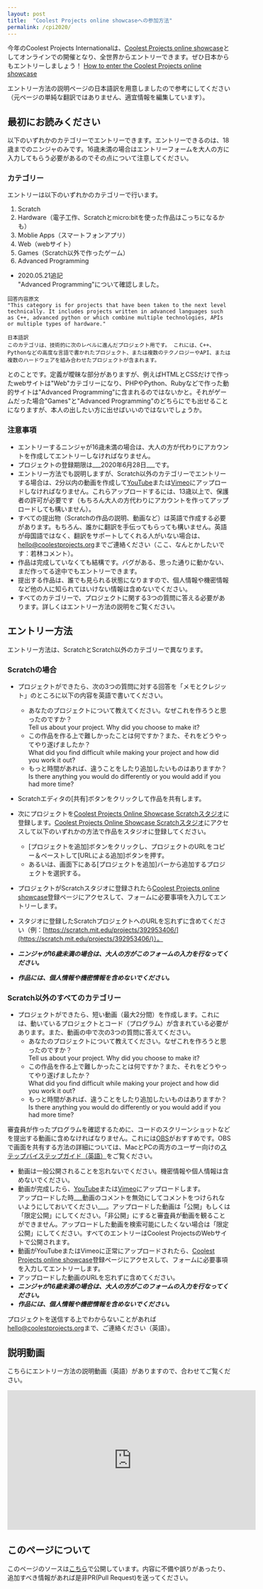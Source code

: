 ```yaml
---
layout: post
title:  "Coolest Projects online showcaseへの参加方法"
permalink: /cpi2020/
---
```

今年のCoolest Projects Internationalは、[Coolest Projects online showcase](https://coolestprojects.org/)としてオンラインでの開催となり、全世界からエントリーできます。ぜひ日本からもエントリーしましょう！
[How to enter the Coolest Projects online showcase](https://coolestprojects.org/how-to-enter-coolest-projects-online/)

エントリー方法の説明ページの日本語訳を用意しましたので参考にしてください（元ページの単純な翻訳ではありません、適宜情報を編集しています）。

## 最初にお読みください
以下のいずれかのカテゴリーでエントリーできます。エントリーできるのは、18歳までのニンジャのみです。16歳未満の場合はエントリーフォームを大人の方に入力してもらう必要があるのでその点について注意してください。

### カテゴリー
エントリーは以下のいずれかのカテゴリーで行います。

1. Scratch
1. Hardware（電子工作、Scratchとmicro:bitを使った作品はこっちになるかも）
1. Moblie Apps（スマートフォンアプリ）
1. Web（webサイト）
1. Games（Scratch以外で作ったゲーム）
1. Advanced Programming

- 2020.05.21追記  
"Advanced Programming"について確認しました。
```
回答内容原文
"This category is for projects that have been taken to the next level technically. It includes projects written in advanced languages such as C++, advanced python or which combine multiple technologies, APIs or multiple types of hardware."

日本語訳
このカテゴリは、技術的に次のレベルに進んだプロジェクト用です。 これには、C++、Pythonなどの高度な言語で書かれたプロジェクト、または複数のテクノロジーやAPI、または複数のハードウェアを組み合わせたプロジェクトが含まれます。
```
とのことです。定義が曖昧な部分がありますが、例えばHTMLとCSSだけで作ったwebサイトは"Web"カテゴリーになり、PHPやPython、Rubyなどで作った動的サイトは"Advanced Programming"に含まれるのではないかと。それがゲームだった場合"Games"と"Advanced Programming"のどちらにでも出せることになりますが、本人の出したい方に出せばいいのではないでしょうか。

### 注意事項
- エントリーするニンジャが16歳未満の場合は、大人の方が代わりにアカウントを作成してエントリーしなければなりません。
- プロジェクトの登録期限は___2020年6月28日___です。
- エントリー方法でも説明しますが、Scratch以外のカテゴリーでエントリーする場合は、2分以内の動画を作成して[YouTube](https://www.youtube.com/)または[Vimeo](https://vimeo.com/)にアップロードしなければなりません。これらアップロードするには、13歳以上で、保護者の許可が必要です（もちろん大人の方代わりにアカウントを作ってアップロードしても構いません）。
- すべての提出物（Scratchの作品の説明、動画など）は英語で作成する必要があります。もちろん、誰かに翻訳を手伝ってもらっても構いません。英語が母国語ではなく、翻訳をサポートしてくれる人がいない場合は、[hello@coolestprojects.org](mailto:hello@coolestprojects.org)までご連絡ください（ここ、なんとかしたいです：若林コメント）。
- 作品は完成していなくても結構です。バグがある、思った通りに動かない、まだ作ってる途中でもエントリーできます。
- 提出する作品は、誰でも見られる状態になりますので、個人情報や機密情報など他の人に知られてはいけない情報は含めないでください。
- すべてのカテゴリーで、プロジェクトに関する3つの質問に答える必要があります。詳しくはエントリー方法の説明をご覧ください。

## エントリー方法
エントリー方法は、ScratchとScratch以外のカテゴリーで異なります。

### Scratchの場合
- プロジェクトができたら、次の3つの質問に対する回答を「メモとクレジット」のところに以下の内容を英語で書いてください。
	- あなたのプロジェクトについて教えてください。なぜこれを作ろうと思ったのですか？  
	Tell us about your project. Why did you choose to make it?
	- この作品を作る上で難しかったことは何ですか？また、それをどうやってやり遂げましたか？  
	What did you find difficult while making your project and how did you work it out?
	- もっと時間があれば、違うことをしたり追加したいものはありますか？  
	Is there anything you would do differently or you would add if you had more time?

- Scratchエディタの[共有]ボタンをクリックして作品を共有します。
- 次にプロジェクトを[Coolest Projects Online Showcase Scratchスタジオ](https://scratch.mit.edu/studios/26214489/)に登録します。[Coolest Projects Online Showcase Scratchスタジオ](https://scratch.mit.edu/studios/26214489/)にアクセスして以下のいずれかの方法で作品をスタジオに登録してください。
	- [プロジェクトを追加]ボタンをクリックし、プロジェクトのURLをコピー＆ペーストして[URLによる追加]ボタンを押す。
	- あるいは、画面下にある[プロジェクトを追加]バーから追加するプロジェクトを選択する。
- プロジェクトがScratchスタジオに登録されたら[Coolest Projects online showcase](http://rpf.io/cp-register)登録ページにアクセスして、フォームに必要事項を入力してエントリーします。
- スタジオに登録したScratchプロジェクトへのURLを忘れずに含めてください（例：[https://scratch.mit.edu/projects/392953406/](https://scratch.mit.edu/projects/392953406/)）。
- ___ニンジャが16歳未満の場合は、大人の方がこのフォームの入力を行なってください。___
- ___作品には、個人情報や機密情報を含めないでください。___

### Scratch以外のすべてのカテゴリー
- プロジェクトができたら、短い動画（最大2分間）を作成します。これには、動いているプロジェクトとコード（プログラム）が含まれている必要があります。また、動画の中で次の3つの質問に答えてください。
	- あなたのプロジェクトについて教えてください。なぜこれを作ろうと思ったのですか？  
	Tell us about your project. Why did you choose to make it?
	- この作品を作る上で難しかったことは何ですか？また、それをどうやってやり遂げましたか？  
	What did you find difficult while making your project and how did you work it out?
	- もっと時間があれば、違うことをしたり追加したいものはありますか？  
	Is there anything you would do differently or you would add if you had more time?

審査員が作ったプログラムを確認するために、コードのスクリーンショットなどを提出する動画に含めなければなりません。これには[OBS](https://obsproject.com/)がおすすめです。OBSで画面を共有する方法の詳細については、MacとPCの両方のユーザー向けの[ステップバイステップガイド（英語）](https://www.wikihow.com/Use-OBS-to-Record-on-PC-or-Mac)をご覧ください。

- 動画は一般公開されることを忘れないでください。機密情報や個人情報は含めないでください。
- 動画が完成したら、[YouTube](https://www.youtube.com/)または[Vimeo](https://vimeo.com/)にアップロードします。  
アップロードした時___動画のコメントを無効にしてコメントをつけられないようにしておいてください___。アップロードした動画は「公開」もしくは「限定公開」にしてください。「非公開」にすると審査員が動画を観ることができません。アップロードした動画を検索可能にしたくない場合は「限定公開」にしてください。すべてのエントリーはCoolest ProjectsのWebサイトで公開されます。
- 動画がYouTubeまたはVimeoに正常にアップロードされたら、[Coolest Projects online showcase](http://rpf.io/cp-register)登録ページにアクセスして、フォームに必要事項を入力してエントリーします。
- アップロードした動画のURLを忘れずに含めてください。
- ___ニンジャが16歳未満の場合は、大人の方がこのフォームの入力を行なってください。___
- ___作品には、個人情報や機密情報を含めないでください。___

プロジェクトを送信する上でわからないことがあれば[hello@coolestprojects.org](mailto:hello@coolestprojects.org)まで、ご連絡ください（英語）。

## 説明動画
こちらにエントリー方法の説明動画（英語）がありますので、合わせてご覧ください。

<iframe width="560" height="315" src="https://www.youtube.com/embed/rdwKB2jQE80" frameborder="0" allow="accelerometer; autoplay; encrypted-media; gyroscope; picture-in-picture" allowfullscreen></iframe>

## このページについて
このページのソースは[こちら](https://github.com/coderdojo-nara-ikoma/coderdojo-nara-ikoma.github.io/blob/master/static/coolest_projects_international_online_2020.md)で公開しています。内容に不備や誤りがあったり、追加すべき情報があれば是非PR(Pull Request)を送ってください。
